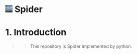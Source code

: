 [<img height="23" src="https://github.com/lh9171338/Outline/blob/master/icon.jpg"/>](https://github.com/lh9171338/Outline) Spider
===

# 1. Introduction
>>This repository is Spider implemented by python.
